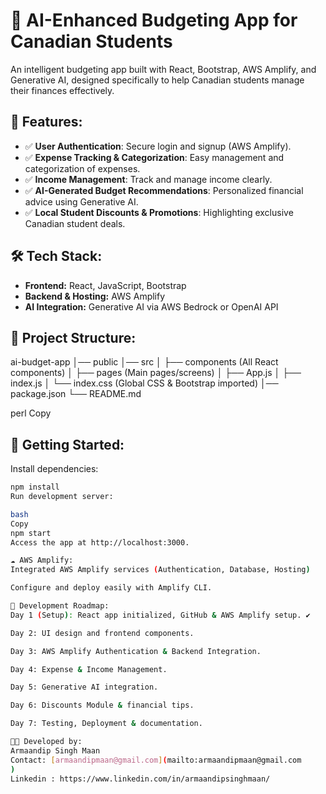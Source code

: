 # 🎯 AI-Enhanced Budgeting App for Canadian Students

An intelligent budgeting app built with React, Bootstrap, AWS Amplify, and Generative AI, designed specifically to help Canadian students manage their finances effectively.

## 🚩 Features:

- ✅ **User Authentication**: Secure login and signup (AWS Amplify).
- ✅ **Expense Tracking & Categorization**: Easy management and categorization of expenses.
- ✅ **Income Management**: Track and manage income clearly.
- ✅ **AI-Generated Budget Recommendations**: Personalized financial advice using Generative AI.
- ✅ **Local Student Discounts & Promotions**: Highlighting exclusive Canadian student deals.

## 🛠️ Tech Stack:

- **Frontend:** React, JavaScript, Bootstrap
- **Backend & Hosting:** AWS Amplify
- **AI Integration:** Generative AI via AWS Bedrock or OpenAI API

## 📁 Project Structure:

ai-budget-app │── public │── src │ ├── components (All React components) │ ├── pages (Main pages/screens) │ ├── App.js │ ├── index.js │ └── index.css (Global CSS & Bootstrap imported) │── package.json └── README.md

perl
Copy

## 🚀 Getting Started:

Install dependencies:

```bash
npm install
Run development server:

bash
Copy
npm start
Access the app at http://localhost:3000.

☁️ AWS Amplify:
Integrated AWS Amplify services (Authentication, Database, Hosting)

Configure and deploy easily with Amplify CLI.

📅 Development Roadmap:
Day 1 (Setup): React app initialized, GitHub & AWS Amplify setup. ✔️

Day 2: UI design and frontend components.

Day 3: AWS Amplify Authentication & Backend Integration.

Day 4: Expense & Income Management.

Day 5: Generative AI integration.

Day 6: Discounts Module & financial tips.

Day 7: Testing, Deployment & documentation.

🧑‍💻 Developed by:
Armaandip Singh Maan
Contact: [armaandipmaan@gmail.com](mailto:armaandipmaan@gmail.com
)
Linkedin : https://www.linkedin.com/in/armaandipsinghmaan/

```
